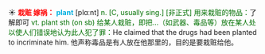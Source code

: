 ☀ <font color="red">**栽赃 嫁祸：**</font>
<font color="sky blue">**plant**</font> [plɑːnt] 
<font color="rgb(227, 108, 9)">n. [C, usually sing.] [非正式] 用来栽赃的物品：</font>了解即可 <font color="rgb(227, 108, 9)">vt. plant sth (on sb) 给某人栽赃，即把…（如武器、毒品等）放在某人处以使人们错误地认为此人犯了罪：</font>He claimed that the drugs had been planted to incriminate him. 他声称毒品是有人放在他那里的，目的是要栽赃给他。

